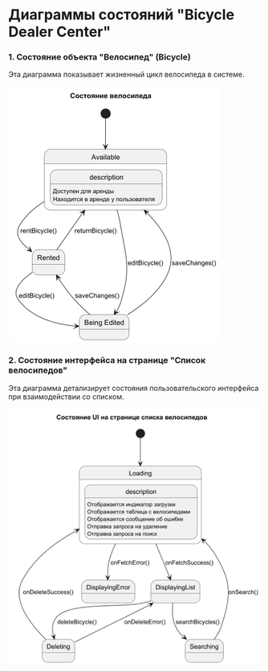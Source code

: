 # Диаграммы состояний "Bicycle Dealer Center"

### 1. Состояние объекта "Велосипед" (Bicycle)

Эта диаграмма показывает жизненный цикл велосипеда в системе.

![Состояние велосипеда](./images/BicycleState.png)

### 2. Состояние интерфейса на странице "Список велосипедов"

Эта диаграмма детализирует состояния пользовательского интерфейса при взаимодействии со списком.

![Состояние UI на странице списка велосипедов](./images/UIState.png)
